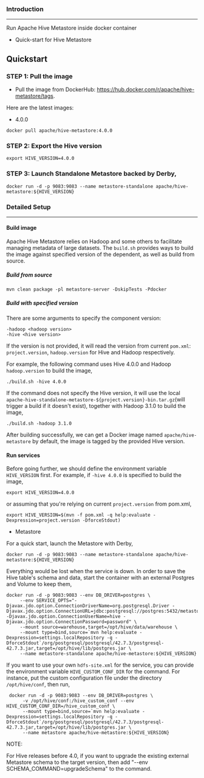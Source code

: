 <!--
{% comment %}
Licensed to the Apache Software Foundation (ASF) under one or more
contributor license agreements.  See the NOTICE file distributed with
this work for additional information regarding copyright ownership.
The ASF licenses this file to you under the Apache License, Version 2.0
(the "License"); you may not use this file except in compliance with
the License.  You may obtain a copy of the License at

http://www.apache.org/licenses/LICENSE-2.0

Unless required by applicable law or agreed to in writing, software
distributed under the License is distributed on an "AS IS" BASIS,
WITHOUT WARRANTIES OR CONDITIONS OF ANY KIND, either express or implied.
See the License for the specific language governing permissions and
limitations under the License.
{% endcomment %}
-->
### Introduction

---
Run Apache Hive Metastore inside docker container
- Quick-start for Hive Metastore


## Quickstart
### STEP 1: Pull the image
- Pull the image from DockerHub: https://hub.docker.com/r/apache/hive-metastore/tags. 

Here are the latest images:
- 4.0.0

```shell
docker pull apache/hive-metastore:4.0.0
```
### STEP 2: Export the Hive version
```shell
export HIVE_VERSION=4.0.0
```

### STEP 3: Launch Standalone Metastore backed by Derby,
```shell
docker run -d -p 9083:9083 --name metastore-standalone apache/hive-metastore:${HIVE_VERSION}
```

### Detailed Setup
---
#### Build image
Apache Hive Metastore relies on Hadoop and some others to facilitate managing metadata of large datasets. 
The `build.sh` provides ways to build the image against specified version of the dependent, as well as build from source.

##### Build from source
```shell
mvn clean package -pl metastore-server -DskipTests -Pdocker
```
##### Build with specified version
There are some arguments to specify the component version:
```shell
-hadoop <hadoop version>
-hive <hive version> 
```
If the version is not provided, it will read the version from current `pom.xml`:
`project.version`, `hadoop.version` for Hive and Hadoop respectively. 

For example, the following command uses Hive 4.0.0 and Hadoop `hadoop.version` to build the image,
```shell
./build.sh -hive 4.0.0
```
If the command does not specify the Hive version, it will use the local `apache-hive-standalone-metastore-${project.version}-bin.tar.gz`(will trigger a build if it doesn't exist),
together with Hadoop 3.1.0 to build the image,
```shell
./build.sh -hadoop 3.1.0
```
After building successfully,  we can get a Docker image named `apache/hive-metastore` by default, the image is tagged by the provided Hive version.

#### Run services

Before going further, we should define the environment variable `HIVE_VERSION` first.
For example, if `-hive 4.0.0` is specified to build the image,
```shell
export HIVE_VERSION=4.0.0
```
or assuming that you're relying on current `project.version` from pom.xml,
```shell
export HIVE_VERSION=$(mvn -f pom.xml -q help:evaluate -Dexpression=project.version -DforceStdout)
```
- Metastore

For a quick start, launch the Metastore with Derby,
  ```shell
  docker run -d -p 9083:9083 --name metastore-standalone apache/hive-metastore:${HIVE_VERSION}
  ```
  Everything would be lost when the service is down. In order to save the Hive table's schema and data, start the container with an external Postgres and Volume to keep them,

  ```shell
  docker run -d -p 9083:9083 --env DB_DRIVER=postgres \
       --env SERVICE_OPTS="-Djavax.jdo.option.ConnectionDriverName=org.postgresql.Driver -Djavax.jdo.option.ConnectionURL=jdbc:postgresql://postgres:5432/metastore_db -Djavax.jdo.option.ConnectionUserName=hive -Djavax.jdo.option.ConnectionPassword=password" \
       --mount source=warehouse,target=/opt/hive/data/warehouse \
       --mount type=bind,source=`mvn help:evaluate -Dexpression=settings.localRepository -q -DforceStdout`/org/postgresql/postgresql/42.7.3/postgresql-42.7.3.jar,target=/opt/hive/lib/postgres.jar \
       --name metastore-standalone apache/hive-metastore:${HIVE_VERSION}
  ```

  If you want to use your own `hdfs-site.xml` for the service, you can provide the environment variable `HIVE_CUSTOM_CONF_DIR` for the command. For instance, put the custom configuration file under the directory `/opt/hive/conf`, then run,

  ```shell
   docker run -d -p 9083:9083 --env DB_DRIVER=postgres \
        -v /opt/hive/conf:/hive_custom_conf --env HIVE_CUSTOM_CONF_DIR=/hive_custom_conf \
        --mount type=bind,source=`mvn help:evaluate -Dexpression=settings.localRepository -q -DforceStdout`/org/postgresql/postgresql/42.7.3/postgresql-42.7.3.jar,target=/opt/hive/lib/postgres.jar \
        --name metastore apache/hive-metastore:${HIVE_VERSION}
  ```

NOTE:

For Hive releases before 4.0, if you want to upgrade the existing external Metastore schema to the target version,
then add "--env SCHEMA_COMMAND=upgradeSchema" to the command.
